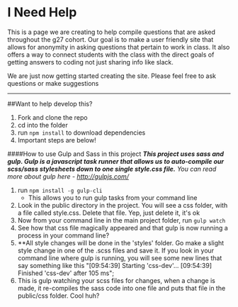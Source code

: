 # I Need Help

This is a page we are creating to help compile questions that are asked
throughout the g27 cohort. Our goal is to make a user friendly site
that allows for anonymity in asking questions
that pertain to work in class. It also offers
a way to connect students with the class with the direct
goals of getting answers to coding not just sharing info like
slack.

We are just now getting started creating
the site. Please feel free to ask questions or make suggestions


----
##Want to help develop this?
1. Fork and clone the repo
1. cd into the folder
1. run `npm install` to download dependencies
1. Important steps are below!

####How to use Gulp and Sass in this project
***This project uses sass and gulp. Gulp is a javascript task runner that allows us to auto-compile our scss/sass stylesheets down to one single style.css file.***
*You can read more about gulp here - http://gulpjs.com/*


1. run `npm install -g gulp-cli`
    * This allows you to run gulp tasks from your command line
1. Look in the public directory in the project. You will see a css folder, with a file called style.css. Delete that file. Yep, just delete it, it's ok
1. Now from your command line in the main project folder, run `gulp watch`
1. See how that css file magically appeared and that gulp is now running a process in your command line?
1. **All style changes will be done in the 'styles' folder. Go make a slight style change in one of the .scss files and save it. If you look in your command line where gulp is running, you will see some new lines that say something like this "[09:54:39] Starting 'css-dev'...
[09:54:39] Finished 'css-dev' after 105 ms";
1. This is gulp watching your scss files for changes, when a change is made, it re-compiles the sass code into one file and puts that file in the public/css folder. Cool huh?
